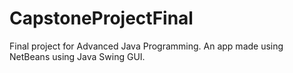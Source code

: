 # CapstoneProjectFinal
Final project for Advanced Java Programming. An app made using NetBeans using Java Swing GUI.
